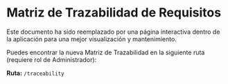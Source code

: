 
# Matriz de Trazabilidad de Requisitos

Este documento ha sido reemplazado por una página interactiva dentro de la aplicación para una mejor visualización y mantenimiento.

Puedes encontrar la nueva Matriz de Trazabilidad en la siguiente ruta (requiere rol de Administrador):

**Ruta:** `/traceability`
